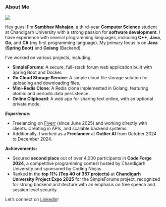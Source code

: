 ### About Me

![](https://komarev.com/ghpvc/?username=sambhavmahajan)

Hey guys! I'm **Sambhav Mahajan**, a third-year **Computer Science** student at Chandigarh University with a strong passion for **software development**. I have experience with several programming languages, including **C++**, **Java**, **Go**, and **C#** (my first programming language). My primary focus is on **Java (Spring Boot)** and **Golang** (Backend).

I’ve worked on various projects, including:
- **SimpleForums**: A secure, full-stack forum web application built with Spring Boot and Docker.
- **Go Cloud Storage Service**: A simple cloud file storage solution for uploading and downloading files.
- **Mini-Redis Clone**: A Redis clone implemented in Golang, featuring atomic and periodic data persistence.
- **Online Clipboard**: A web app for sharing text online, with an optional private mode.

***Experience:***
- Freelancing on [Fiverr](https://www.fiverr.com/sambhavoliver/) (since June 2025) and working directly with clients. Creating in APIs, and scalable backend systems.
- Additionally, I worked as a **Freelancer** at **Outlier AI** from October 2024 to December 2024.

**Achievements:**
- Secured **second place** out of over 4,000 participants in **Code Forge 2024**, a competitive programming contest hosted by Chandigarh University and sponsored by Coding Ninjas.
- Ranked in the **top 11% (Top 40 of 357 projects)** at **Chandigarh University Project Expo 2025** for the SimpleForums project, recognized for strong backend architecture with an emphasis on free speech and session level security.

Let’s connect on [LinkedIn](https://www.linkedin.com/in/sambhavmahajan)!
